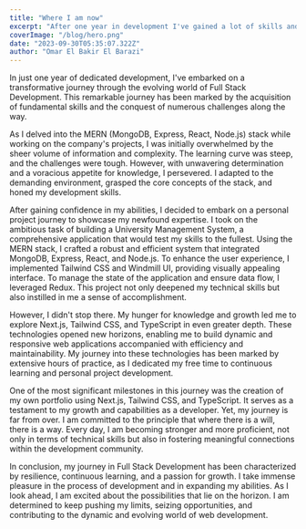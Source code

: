 ```yaml
---
title: "Where I am now"
excerpt: "After one year in development I've gained a lot of skills and learned multiple technologies, so here where I am right now."
coverImage: "/blog/hero.png"
date: "2023-09-30T05:35:07.322Z"
author: "Omar El Bakir El Barazi"
---
```



In just one year of dedicated development, I've embarked on a transformative journey through the evolving world of Full Stack Development. This remarkable journey has been marked by the acquisition of fundamental skills and the conquest of numerous challenges along the way.

As I delved into the MERN (MongoDB, Express, React, Node.js) stack while working on the company's projects, I was initially overwhelmed by the sheer volume of information and complexity. The learning curve was steep, and the challenges were tough. However, with unwavering determination and a voracious appetite for knowledge, I persevered. I adapted to the demanding environment, grasped the core concepts of the stack, and honed my development skills.

After gaining confidence in my abilities, I decided to embark on a personal project journey to showcase my newfound expertise. I took on the ambitious task of building a University Management System, a comprehensive application that would test my skills to the fullest. Using the MERN stack, I crafted a robust and efficient system that integrated MongoDB, Express, React, and Node.js. To enhance the user experience, I implemented Tailwind CSS and Windmill UI, providing visually appealing interface. To manage the state of the application and ensure data flow, I leveraged Redux. This project not only deepened my technical skills but also instilled in me a sense of accomplishment.

However, I didn't stop there. My hunger for knowledge and growth led me to explore Next.js, Tailwind CSS, and TypeScript in even greater depth. These technologies opened new horizons, enabling me to build dynamic and responsive web applications accompanied with efficiency and maintainability. My journey into these technologies has been marked by extensive hours of practice, as I dedicated my free time to continuous learning and personal project development.

One of the most significant milestones in this journey was the creation of my own portfolio using Next.js, Tailwind CSS, and TypeScript. It serves as a testament to my growth and capabilities as a developer. Yet, my journey is far from over. I am committed to the principle that where there is a will, there is a way. Every day, I am becoming stronger and more proficient, not only in terms of technical skills but also in fostering meaningful connections within the development community.

In conclusion, my journey in Full Stack Development has been characterized by resilience, continuous learning, and a passion for growth. I take immense pleasure in the process of development and in expanding my abilities. As I look ahead, I am excited about the possibilities that lie on the horizon. I am determined to keep pushing my limits, seizing opportunities, and contributing to the dynamic and evolving world of web development.